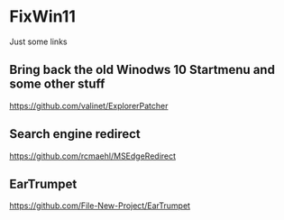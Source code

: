 # FixWin11
Just some links 



## Bring back the old Winodws 10 Startmenu and some other stuff

https://github.com/valinet/ExplorerPatcher


## Search engine redirect

https://github.com/rcmaehl/MSEdgeRedirect

## EarTrumpet

https://github.com/File-New-Project/EarTrumpet
